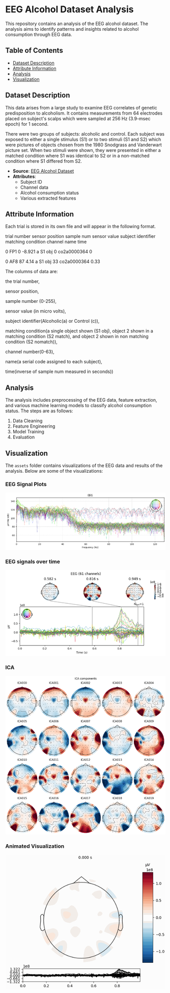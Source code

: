# EEG Alcohol Dataset Analysis

This repository contains an analysis of the EEG alcohol dataset. The analysis aims to identify patterns and insights related to alcohol consumption through EEG data.

## Table of Contents

- [Dataset Description](#dataset-description)
- [Attribute Information](#attribute-information)
- [Analysis](#analysis)
- [Visualization](#visualization)


## Dataset Description

This data arises from a large study to examine EEG correlates of genetic predisposition to alcoholism. It contains measurements from 64 electrodes placed on subject's scalps which were sampled at 256 Hz (3.9-msec epoch) for 1 second.

There were two groups of subjects: alcoholic and control. Each subject was exposed to either a single stimulus (S1) or to two stimuli (S1 and S2) which were pictures of objects chosen from the 1980 Snodgrass and Vanderwart picture set. When two stimuli were shown, they were presented in either a matched condition where S1 was identical to S2 or in a non-matched condition where S1 differed from S2.

- **Source**: [EEG Alcohol Dataset](https://archive.ics.uci.edu/ml/datasets/eeg+database)
- **Attributes**: 
  - Subject ID
  - Channel data
  - Alcohol consumption status
  - Various extracted features


## Attribute Information

Each trial is stored in its own file and will appear in the following format.

trial number sensor position sample num sensor value subject identifier matching condition channel name time

0 FP1 0 -8.921 a S1 obj 0 co2a0000364 0

0 AF8 87 4.14 a S1 obj 33 co2a0000364 0.33

The columns of data are:

the trial number,

sensor position,

sample number (0-255),

sensor value (in micro volts),

subject identifier(Alcoholic(a) or Control (c)),

matching condition(a single object shown (S1 obj), object 2 shown in a matching condition (S2 match), and object 2 shown in non matching condition (S2 nomatch)),

channel number(0-63),

name(a serial code assigned to each subject),

time(inverse of sample num measured in seconds))



## Analysis

The analysis includes preprocessing of the EEG data, feature extraction, and various machine learning models to classify alcohol consumption status. The steps are as follows:
1. Data Cleaning
2. Feature Engineering
3. Model Training
4. Evaluation

## Visualization

The `assets` folder contains visualizations of the EEG data and results of the analysis. Below are some of the visualizations:

### EEG Signal Plots

![EEG Signal](assets/output2.png)

### EEG signals over time

![Feature Distribution](assets/output4.png)

### ICA 

![Model Performance](assets/output.png)

### Animated Visualization

![Animated Visualization](assets/gif.gif)


